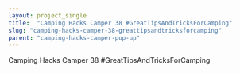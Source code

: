 ```yaml
---
layout: project_single
title:  "Camping Hacks Camper 38 #GreatTipsAndTricksForCamping"
slug: "camping-hacks-camper-38-greattipsandtricksforcamping"
parent: "camping-hacks-camper-pop-up"
---
```

Camping Hacks Camper 38 #GreatTipsAndTricksForCamping